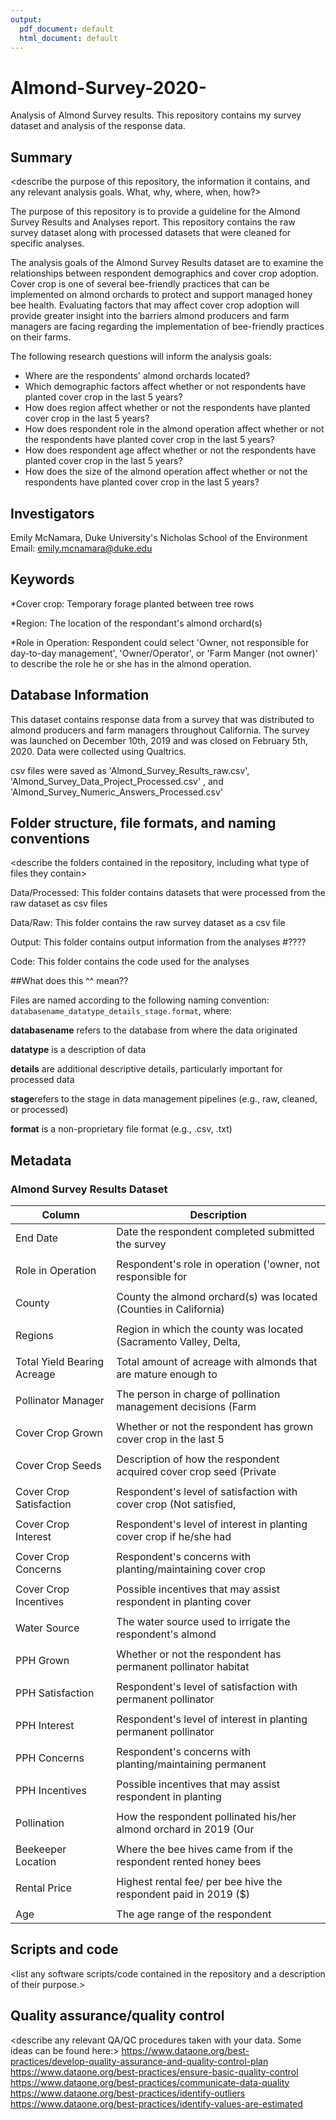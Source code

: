 ```yaml
---
output:
  pdf_document: default
  html_document: default
---
```

# Almond-Survey-2020-
Analysis of Almond Survey results. This repository contains my survey dataset and analysis of the response data.


## Summary

<describe the purpose of this repository, the information it contains, and any relevant analysis goals. What, why, where, when, how?>

The purpose of this repository is to provide a guideline for the Almond Survey Results and Analyses report. This repository contains the raw survey dataset along with processed datasets that were cleaned for specific analyses.  

The analysis goals of the Almond Survey Results dataset are to examine the relationships between respondent demographics and cover crop adoption. Cover crop is one of several bee-friendly practices that can be implemented on almond orchards to protect and support managed honey bee health. Evaluating factors that may affect cover crop adoption will provide greater insight into the barriers almond producers and farm managers are facing regarding the implementation of bee-friendly practices on their farms. 

The following research questions will inform the analysis goals:

* Where are the respondents' almond orchards located?
* Which demographic factors affect whether or not respondents have planted cover crop in the last 5 years?
* How does region affect whether or not the respondents have planted cover crop in the last 5 years?
* How does respondent role in the almond operation affect whether or not the respondents have planted cover crop in the last 5 years?
* How does respondent age affect whether or not the respondents have planted cover crop in the last 5 years?
* How does the size of the almond operation affect whether or not the respondents have planted cover crop in the last 5 years?


## Investigators

Emily McNamara, Duke University's Nicholas School of the Environment 
Email: emily.mcnamara@duke.edu

## Keywords

*Cover crop: Temporary forage planted between tree rows

*Region: The location of the respondant's almond orchard(s)

*Role in Operation: Respondent could select 'Owner, not responsible for day-to-day management', 'Owner/Operator', or 'Farm Manger (not owner)' to describe the role he or she has in the almond operation. 

## Database Information

This dataset contains response data from a survey that was distributed to almond producers and farm managers throughout California. The survey was launched on December 10th, 2019 and was closed on February 5th, 2020. Data were collected using Qualtrics.


csv files were saved as 'Almond_Survey_Results_raw.csv', 'Almond_Survey_Data_Project_Processed.csv' , and 'Almond_Survey_Numeric_Answers_Processed.csv' 


## Folder structure, file formats, and naming conventions 

<describe the folders contained in the repository, including what type of files they contain>

Data/Processed: This folder contains datasets that were processed from the raw dataset as csv files

Data/Raw: This folder contains the raw survey dataset as a csv file

Output: This folder contains output information from the analyses #????

Code: This folder contains the code used for the analyses


<describe the formats of files for the various purposes contained in the repository>

##What does this ^^ mean??


Files are named according to the following naming convention: `databasename_datatype_details_stage.format`, where: 

**databasename** refers to the database from where the data originated

**datatype** is a description of data 

**details** are additional descriptive details, particularly important for processed data 

**stage**refers to the stage in data management pipelines (e.g., raw, cleaned, or processed)

**format** is a non-proprietary file format (e.g., .csv, .txt)


## Metadata

### Almond Survey Results Dataset
Column                      | Description
----------------------------| -------------
End Date                    | Date the respondent completed submitted the survey
                            |
Role in Operation           | Respondent's role in operation ('owner, not responsible for                                     | day-to-day management' , 'owner/operator', 'farm manager (not                                   | owner)')
                            |
County                      | County the almond orchard(s) was located (Counties in California)
                            |
Regions                     | Region in which the county was located (Sacramento Valley, Delta,                               | San Joaquin Basin, Tulare Basin)
                            |
Total Yield Bearing Acreage | Total amount of acreage with almonds that are mature enough to                                  | produce nuts (total acres)
                            |
Pollinator Manager          | The person in charge of pollination management decisions (Farm                                  | manager, owner, independent PCA, affiliated PCA, beekeeper,                                     |  beebroker, pesticide applicator)
                            |
Cover Crop Grown            | Whether or not the respondent has grown cover crop in the last 5                                | years (Yes or No)
                            |
Cover Crop Seeds            | Description of how the respondent acquired cover crop seed (Private                             | cost-share program, CCA/PCA/Crop Consultant, Directly from seed                                 |company, Federal cost-share program)
                            |
Cover Crop Satisfaction     | Respondent's level of satisfaction with cover crop (Not satisfied,                              | Somewhat satisfied, Very satisfied)
                            |
Cover Crop Interest         | Respondent's level of interest in planting cover crop if he/she had                             | not grown cover crop in the last 5 years (Yes, No, Not sure)
                            |
Cover Crop Concerns         | Respondent's concerns with planting/maintaining cover crop
                            |
Cover Crop Incentives       | Possible incentives that may assist respondent in planting cover                                | crop
                            |
Water Source                | The water source used to irrigate the respondent's almond                                       | orchard(s) (Groundwater, Surface water, Combination of groundwater                              | and surface water)
                            |
PPH Grown                   | Whether or not the respondent has permanent pollinator habitat                                  | around or near the almond orchard(s) (Yes, No, Not sure)
                            |
PPH Satisfaction            | Respondent's level of satisfaction with permanent pollinator                                    | habitat (Not satisfied,Somewhat satisfied, Very satisfied)
                            |
PPH Interest                | Respondent's level of interest in planting permanent pollinator                                 | habitat if he/she does not have the habitat around or near almond                               | orchard(s) (Yes, No, Not sure)
                            |
PPH Concerns                | Respondent's concerns with planting/maintaining permanent                                       |  pollinator habitat
                            |
PPH Incentives              | Possible incentives that may assist respondent in planting                                      |  permanent pollinator habitat
                            |
Pollination                 | How the respondent pollinated his/her almond orchard in 2019 (Our                               | orchards were not mature enough, We rented all our bees, We rented                              | some bees and supplied some of our own, Prefer not to answer)
                            |
Beekeeper Location          | Where the bee hives came from if the respondent rented honey bees                               | in 2019 (Out of state, Near your orchard, California but not                                    | neighboring county, Prefer not to answer)
                            |
Rental Price                | Highest rental fee/ per bee hive the respondent paid in 2019 ($)
                            |
Age                         | The age range of the respondent

## Scripts and code

<list any software scripts/code contained in the repository and a description of their purpose.>

## Quality assurance/quality control

<describe any relevant QA/QC procedures taken with your data. Some ideas can be found here:>
<https://www.dataone.org/best-practices/develop-quality-assurance-and-quality-control-plan>
<https://www.dataone.org/best-practices/ensure-basic-quality-control>
<https://www.dataone.org/best-practices/communicate-data-quality>
<https://www.dataone.org/best-practices/identify-outliers>
<https://www.dataone.org/best-practices/identify-values-are-estimated>